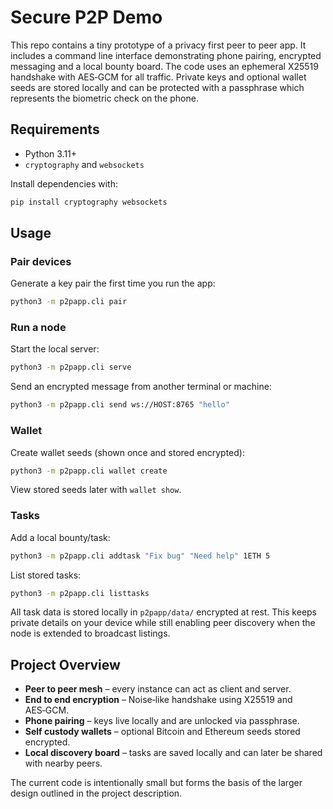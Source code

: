 # Secure P2P Demo

This repo contains a tiny prototype of a privacy first peer to peer app.  It
includes a command line interface demonstrating phone pairing, encrypted
messaging and a local bounty board.  The code uses an ephemeral X25519 handshake
with AES‑GCM for all traffic.  Private keys and optional wallet seeds are stored
locally and can be protected with a passphrase which represents the biometric
check on the phone.

## Requirements

* Python 3.11+
* `cryptography` and `websockets`

Install dependencies with:

```bash
pip install cryptography websockets
```

## Usage

### Pair devices

Generate a key pair the first time you run the app:

```bash
python3 -m p2papp.cli pair
```

### Run a node

Start the local server:

```bash
python3 -m p2papp.cli serve
```

Send an encrypted message from another terminal or machine:

```bash
python3 -m p2papp.cli send ws://HOST:8765 "hello"
```

### Wallet

Create wallet seeds (shown once and stored encrypted):

```bash
python3 -m p2papp.cli wallet create
```

View stored seeds later with `wallet show`.

### Tasks

Add a local bounty/task:

```bash
python3 -m p2papp.cli addtask "Fix bug" "Need help" 1ETH 5
```

List stored tasks:

```bash
python3 -m p2papp.cli listtasks
```

All task data is stored locally in `p2papp/data/` encrypted at rest.  This keeps
private details on your device while still enabling peer discovery when the node
is extended to broadcast listings.

## Project Overview

* **Peer to peer mesh** – every instance can act as client and server.
* **End to end encryption** – Noise‑like handshake using X25519 and AES‑GCM.
* **Phone pairing** – keys live locally and are unlocked via passphrase.
* **Self custody wallets** – optional Bitcoin and Ethereum seeds stored
  encrypted.
* **Local discovery board** – tasks are saved locally and can later be shared
  with nearby peers.

The current code is intentionally small but forms the basis of the larger design
outlined in the project description.
